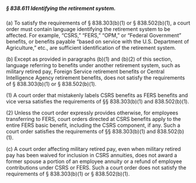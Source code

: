##### § 838.611 Identifying the retirement system. #####

(a) To satisfy the requirements of § 838.303(b)(1) or § 838.502(b)(1), a court order must contain language identifying the retirement system to be affected. For example, “CSRS,” “FERS,” “OPM,” or “Federal Government” benefits, or benefits payable “based on service with the U.S. Department of Agriculture,” etc., are sufficient identification of the retirement system.

(b) Except as provided in paragraphs (b)(1) and (b)(2) of this section, language referring to benefits under another retirement system, such as military retired pay, Foreign Service retirement benefits or Central Intelligence Agency retirement benefits, does not satisfy the requirements of § 838.303(b)(1) or § 838.502(b)(1).

(1) A court order that mistakenly labels CSRS benefits as FERS benefits and vice versa satisfies the requirements of §§ 838.303(b)(1) and 838.502(b)(1).

(2) Unless the court order expressly provides otherwise, for employees transferring to FERS, court orders directed at CSRS benefits apply to the entire FERS basic benefit, including the CSRS component, if any. Such a court order satisfies the requirements of §§ 838.303(b)(1) and 838.502(b)(1).

(c) A court order affecting military retired pay, even when military retired pay has been waived for inclusion in CSRS annuities, does not award a former spouse a portion of an employee annuity or a refund of employee contributions under CSRS or FERS. Such a court order does not satisfy the requirements of § 838.303(b)(1) or § 838.502(b)(1).